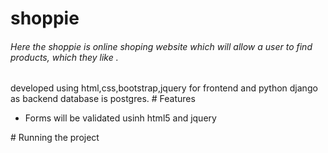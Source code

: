 # shoppie
<h6>Here the shoppie is online shoping website which will allow a user to find products, which they like .</h6>
developed using html,css,bootstrap,jquery for frontend and python django as backend database is postgres.
# Features
<ul>
  <li>Forms will be validated usinh html5 and jquery</li>
</ul>
# Running the project

